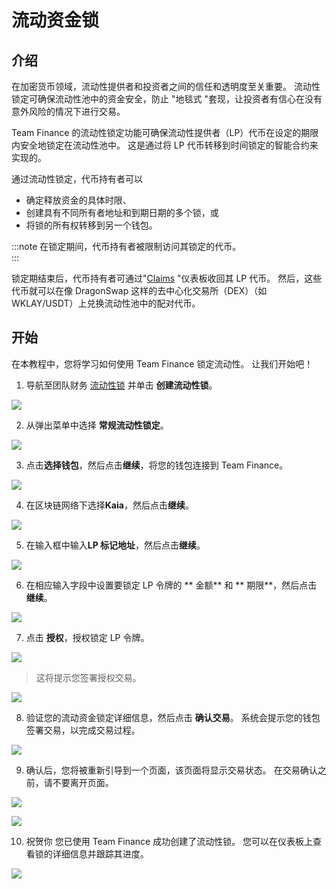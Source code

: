 # 流动资金锁

## 介绍

在加密货币领域，流动性提供者和投资者之间的信任和透明度至关重要。 流动性锁定可确保流动性池中的资金安全，防止 "地毯式 "套现，让投资者有信心在没有意外风险的情况下进行交易。

Team Finance 的流动性锁定功能可确保流动性提供者（LP）代币在设定的期限内安全地锁定在流动性池中。 这是通过将 LP 代币转移到时间锁定的智能合约来实现的。

通过流动性锁定，代币持有者可以

- 确定释放资金的具体时限、
- 创建具有不同所有者地址和到期日期的多个锁，或
- 将锁的所有权转移到另一个钱包。

:::note
在锁定期间，代币持有者被限制访问其锁定的代币。  
:::

锁定期结束后，代币持有者可通过"[Claims](https://www.team.finance/claim) "仪表板收回其 LP 代币。 然后，这些代币就可以在像 DragonSwap 这样的去中心化交易所（DEX）（如 WKLAY/USDT）上兑换流动性池中的配对代币。

## 开始

在本教程中，您将学习如何使用 Team Finance 锁定流动性。 让我们开始吧！

1. 导航至团队财务 [流动性锁](https://team.finance/liquidity-locks) 并单击 **创建流动性锁**。

![](/img/build/tools/token-management/liquidity-locks/ll-step-1.jpeg)

2. 从弹出菜单中选择 **常规流动性锁定**。

![](/img/build/tools/token-management/liquidity-locks/ll-step-2.jpeg)

3. 点击**选择钱包**，然后点击**继续**，将您的钱包连接到 Team Finance。

![](/img/build/tools/token-management/liquidity-locks/ll-step-3.jpeg)

4. 在区块链网络下选择**Kaia**，然后点击**继续**。

![](/img/build/tools/token-management/liquidity-locks/ll-step-4.jpeg)

5. 在输入框中输入**LP 标记地址**，然后点击**继续**。

![](/img/build/tools/token-management/liquidity-locks/ll-step-5.png)

6. 在相应输入字段中设置要锁定 LP 令牌的 \*\* 金额\*\* 和 \*\* 期限\*\*，然后点击 **继续**。

![](/img/build/tools/token-management/liquidity-locks/ll-step-6.png)

7. 点击 **授权**，授权锁定 LP 令牌。

![](/img/build/tools/token-management/liquidity-locks/ll-step-7a.png)

> 这将提示您签署授权交易。

![](/img/build/tools/token-management/liquidity-locks/ll-step-7b.png)

8. 验证您的流动资金锁定详细信息，然后点击 **确认交易**。 系统会提示您的钱包签署交易，以完成交易过程。

![](/img/build/tools/token-management/liquidity-locks/ll-step-8.png)

9. 确认后，您将被重新引导到一个页面，该页面将显示交易状态。 在交易确认之前，请不要离开页面。

![](/img/build/tools/token-management/liquidity-locks/ll-step-9a.png)

![](/img/build/tools/token-management/liquidity-locks/ll-step-9b.png)

10. 祝贺你 您已使用 Team Finance 成功创建了流动性锁。 您可以在仪表板上查看锁的详细信息并跟踪其进度。

![](/img/build/tools/token-management/liquidity-locks/ll-step-10.png)










